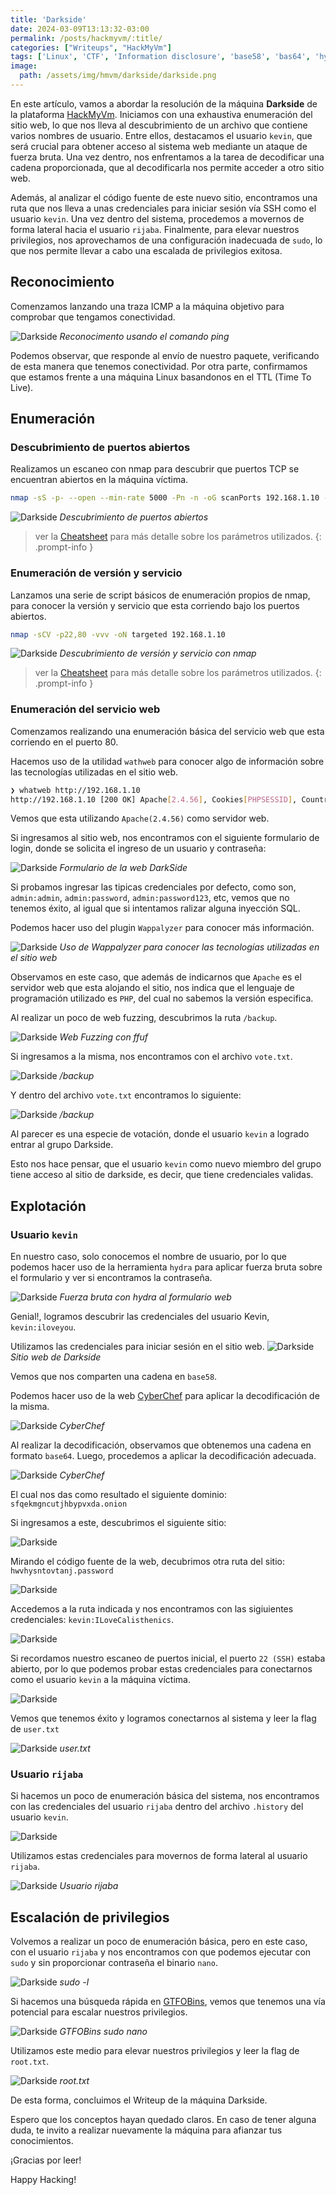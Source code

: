 ```yaml
---
title: 'Darkside'
date: 2024-03-09T13:13:32-03:00
permalink: /posts/hackmyvm/:title/
categories: ["Writeups", "HackMyVm"]
tags: ['Linux', 'CTF', 'Information disclosure', 'base58', 'bas64', 'hydra', 'sudo', 'nano']
image:
  path: /assets/img/hmvm/darkside/darkside.png
---
```


En este artículo, vamos a abordar la resolución de la máquina **Darkside** de la plataforma [HackMyVm](https://hackmyvm.eu/machines/machine.php?vm=Darkside). Iniciamos con una exhaustiva enumeración del sitio web, lo que nos lleva al descubrimiento de un archivo que contiene varios nombres de usuario. Entre ellos, destacamos el usuario `kevin`, que será crucial para obtener acceso al sistema web mediante un ataque de fuerza bruta. Una vez dentro, nos enfrentamos a la tarea de decodificar una cadena proporcionada, que al decodificarla nos permite acceder a otro sitio web.

Además, al analizar el código fuente de este nuevo sitio, encontramos una ruta que nos lleva a unas credenciales para iniciar sesión vía SSH como el usuario `kevin`. Una vez dentro del sistema, procedemos a movernos de forma lateral hacia el usuario `rijaba`. Finalmente, para elevar nuestros privilegios, nos aprovechamos de una configuración inadecuada de `sudo`, lo que nos permite llevar a cabo una escalada de privilegios exitosa.

## Reconocimiento

Comenzamos lanzando una traza ICMP a la máquina objetivo para comprobar que tengamos conectividad.

![Darkside](/assets/img/hmvm/darkside/darkside-1.png)
_Reconocimento usando el comando ping_

Podemos observar, que responde al envío de nuestro paquete, verificando de esta manera que tenemos conectividad. Por otra parte, confirmamos que estamos frente a una máquina Linux basandonos en el TTL (Time To Live).

## Enumeración

### Descubrimiento de puertos abiertos
Realizamos un escaneo con nmap para descubrir que puertos TCP se encuentran abiertos en la máquina víctima.

```bash
nmap -sS -p- --open --min-rate 5000 -Pn -n -oG scanPorts 192.168.1.10 -vvv
```

![Darkside](/assets/img/hmvm/darkside/darkside-2.png)
_Descubrimiento de puertos abiertos_

> ver la [Cheatsheet](/posts/cheatsheet/#22-nmap) para más detalle sobre los parámetros utilizados.
{: .prompt-info }

### Enumeración de versión y servicio

Lanzamos una serie de script básicos de enumeración propios de nmap, para conocer la versión y servicio que esta corriendo bajo los puertos abiertos.

```bash
nmap -sCV -p22,80 -vvv -oN targeted 192.168.1.10
```

![Darkside](/assets/img/hmvm/darkside/darkside-3.png)
_Descubrimiento de versión y servicio con nmap_

> ver la [Cheatsheet](/posts/cheatsheet/#22-nmap) para más detalle sobre los parámetros utilizados.
{: .prompt-info }

### Enumeración del servicio web

Comenzamos realizando una enumeración básica del servicio web que esta corriendo en el puerto 80.

Hacemos uso de la utilidad `wathweb` para conocer algo de información sobre las tecnologías utilizadas en el sitio web.

```bash
❯ whatweb http://192.168.1.10
http://192.168.1.10 [200 OK] Apache[2.4.56], Cookies[PHPSESSID], Country[RESERVED][ZZ], HTML5, HTTPServer[Debian Linux][Apache/2.4.56 (Debian)], IP[192.168.1.10], PasswordField[pass], Title[The DarkSide]
```

Vemos que esta utilizando `Apache(2.4.56)` como servidor web.

Si ingresamos al sitio web, nos encontramos con el siguiente formulario de login, donde se solicita el ingreso de un usuario y contraseña:

![Darkside](/assets/img/hmvm/darkside/darkside-5.png)
_Formulario de la web DarkSide_

Si probamos ingresar las tipicas credenciales por defecto, como son, `admin:admin`, `admin:password`, `admin:password123`, etc, vemos que no tenemos éxito, al igual que si intentamos ralizar alguna inyección SQL.

Podemos hacer uso del plugin `Wappalyzer` para conocer más información.

![Darkside](/assets/img/hmvm/darkside/darkside-22.png)
_Uso de Wappalyzer para conocer las tecnologías utilizadas en el sitio web_

Observamos en este caso, que además de indicarnos que `Apache` es el servidor web que esta alojando el sitio, nos indica que el lenguaje de programación utilizado es `PHP`, del cual no sabemos la versión especifica.

Al realizar un poco de web fuzzing, descubrimos la ruta `/backup`.

![Darkside](/assets/img/hmvm/darkside/darkside-6.png)
_Web Fuzzing con ffuf_

Si ingresamos a la misma, nos encontramos con el archivo `vote.txt`.

![Darkside](/assets/img/hmvm/darkside/darkside-7.png)
_/backup_

Y dentro del archivo `vote.txt` encontramos lo siguiente:

![Darkside](/assets/img/hmvm/darkside/darkside-8.png)
_/backup_

Al parecer es una especie de votación, donde el usuario `kevin` a logrado entrar al grupo Darkside.

Esto nos hace pensar, que el usuario `kevin` como nuevo miembro del grupo tiene acceso al sitio de darkside, es decir, que tiene credenciales validas.

## Explotación

### Usuario `kevin`

En nuestro caso, solo conocemos el nombre de usuario, por lo que podemos hacer uso de la herramienta `hydra` para aplicar fuerza bruta sobre el formulario y ver si encontramos la contraseña.

![Darkside](/assets/img/hmvm/darkside/darkside-9.png)
_Fuerza bruta con hydra al formulario web_

Genial!, logramos descubrir las credenciales del usuario Kevin, `kevin:iloveyou`.

Utilizamos las credenciales para iniciar sesión en el sitio web.
![Darkside](/assets/img/hmvm/darkside/darkside-10.png)
_Sitio web de Darkside_

Vemos que nos comparten una cadena en `base58`.

Podemos hacer uso de la web [CyberChef](https://gchq.github.io/CyberChef/) para aplicar la decodificación de la misma.

![Darkside](/assets/img/hmvm/darkside/darkside-11a.png)
_CyberChef_

Al realizar la decodificación, observamos que obtenemos una cadena en formato `base64`. Luego, procedemos a aplicar la decodificación adecuada.

![Darkside](/assets/img/hmvm/darkside/darkside-11b.png)
_CyberChef_

El cual nos das como resultado el siguiente dominio: `sfqekmgncutjhbypvxda.onion`

Si ingresamos a este, descubrimos el siguiente sitio:

![Darkside](/assets/img/hmvm/darkside/darkside-13.png)

Mirando el código fuente de la web, decubrimos otra ruta del sitio: `hwvhysntovtanj.password`

![Darkside](/assets/img/hmvm/darkside/darkside-14.png)

Accedemos a la ruta indicada y nos encontramos con las sigiuientes credenciales: `kevin:ILoveCalisthenics`.

![Darkside](/assets/img/hmvm/darkside/darkside-15.png)

Si recordamos nuestro escaneo de puertos inicial, el puerto `22 (SSH)` estaba abierto, por lo que podemos probar estas credenciales para conectarnos como el usuario `kevin` a la máquina víctima.

![Darkside](/assets/img/hmvm/darkside/darkside-16.png)

Vemos que tenemos éxito y logramos conectarnos al sistema y leer la flag de `user.txt`

![Darkside](/assets/img/hmvm/darkside/darkside-17.png)
_user.txt_

### Usuario `rijaba`
Si hacemos un poco de enumeración básica del sistema, nos encontramos con las credenciales del usuario `rijaba` dentro del archivo `.history` del usuario `kevin`.

![Darkside](/assets/img/hmvm/darkside/darkside-18.png)

Utilizamos estas credenciales para movernos de forma lateral al usuario `rijaba`.

![Darkside](/assets/img/hmvm/darkside/darkside-23.png)
_Usuario rijaba_

## Escalación de privilegios

Volvemos a realizar un poco de enumeración básica, pero en este caso, con el usuario `rijaba` y nos encontramos con que podemos ejecutar con `sudo` y sin proporcionar contraseña el binario `nano`.

![Darkside](/assets/img/hmvm/darkside/darkside-19.png)
_sudo -l_

Si hacemos una búsqueda rápida en [GTFOBins](https://gtfobins.github.io/gtfobins/nano/#sudo), vemos que tenemos una vía potencial para escalar nuestros privilegios. 

![Darkside](/assets/img/hmvm/darkside/darkside-20.png)
_GTFOBins sudo nano_

Utilizamos este medio para elevar nuestros privilegios y leer la flag de `root.txt`.

![Darkside](/assets/img/hmvm/darkside/darkside-21.png)
_root.txt_

De esta forma, concluimos el Writeup de la máquina Darkside.

Espero que los conceptos hayan quedado claros. En caso de tener alguna duda, te invito a realizar nuevamente la máquina para afianzar tus conocimientos.

¡Gracias por leer!

Happy Hacking!

